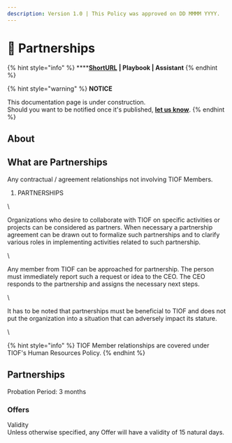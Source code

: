 ```yaml
---
description: Version 1.0 | This Policy was approved on DD MMMM YYYY.
---
```


# 🚧 Partnerships

{% hint style="info" %}
****[**ShortURL**](http://tiof.click/TIOFPolicyPartnerships) **| Playbook | Assistant**
{% endhint %}

{% hint style="warning" %}
**NOTICE**

This documentation page is under construction.\
Should you want to be notified once it's published, [**let us know**](https://tiof.click/TIOFTarianUpdatesService).
{% endhint %}



## About



## What are Partnerships

Any contractual / agreement relationships not involving TIOF Members.



1. PARTNERSHIPS

\


Organizations who desire to collaborate with TIOF on specific activities or projects can be considered as partners. When necessary a partnership agreement can be drawn out to formalize such partnerships and to clarify various roles in implementing activities related to such partnership.&#x20;

\


Any member from TIOF can be approached for partnership. The person must immediately report such a request or idea to the CEO. The CEO responds to the partnership and assigns the necessary next steps.

\


It has to be noted that partnerships must be beneficial to TIOF and does not put the organization into a situation that can adversely impact its stature.

\








{% hint style="info" %}
TIOF Member relationships are covered under TIOF's Human Resources Policy.
{% endhint %}

&#x20;

## Partnerships

Probation Period: 3 months



### Offers

Validity\
Unless otherwise specified, any Offer will have a validity of 15 natural days.











